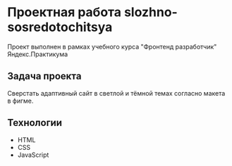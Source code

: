 # Проектная работа slozhno-sosredotochitsya
Проект выполнен в рамках учебного курса "Фронтенд разработчик" Яндекс.Практикума<br>

## Задача проекта
Сверстать адаптивный сайт в светлой и тёмной темах согласно макета в фигме.

## Технологии
- HTML
- CSS
- JavaScript
